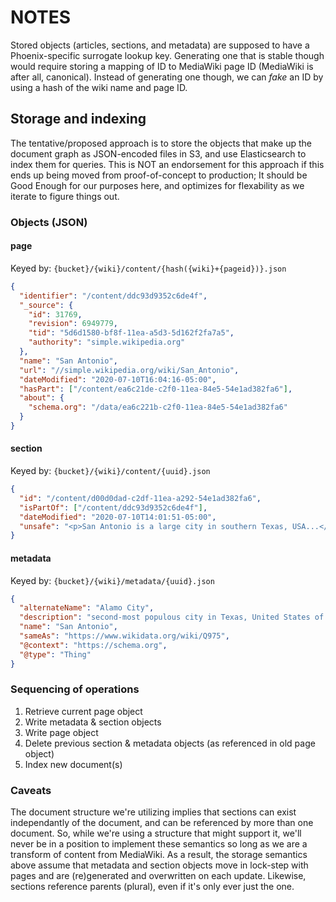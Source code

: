 # NOTES

Stored objects (articles, sections, and metadata) are supposed to have a Phoenix-specific surrogate
lookup key. Generating one that is stable though would require storing a mapping of ID to
MediaWiki page ID (MediaWiki is after all, canonical). Instead of generating one though, we can
_fake_ an ID by using a hash of the wiki name and page ID.

## Storage and indexing

The tentative/proposed approach is to store the objects that make up the document graph as
JSON-encoded files in S3, and use Elasticsearch to index them for queries. This is NOT an
endorsement for this approach if this ends up being moved from proof-of-concept to production; It
should be Good Enough for our purposes here, and optimizes for flexability as we iterate to figure
things out.

### Objects (JSON)

#### page

Keyed by: `{bucket}/{wiki}/content/{hash({wiki}+{pageid})}.json`

```json
{
  "identifier": "/content/ddc93d9352c6de4f",
  "_source": {
    "id": 31769,
    "revision": 6949779,
    "tid": "5d6d1580-bf8f-11ea-a5d3-5d162f2fa7a5",
    "authority": "simple.wikipedia.org"
  },
  "name": "San Antonio",
  "url": "//simple.wikipedia.org/wiki/San_Antonio",
  "dateModified": "2020-07-10T16:04:16-05:00",
  "hasPart": ["/content/ea6c21de-c2f0-11ea-84e5-54e1ad382fa6"],
  "about": {
    "schema.org": "/data/ea6c221b-c2f0-11ea-84e5-54e1ad382fa6"
  }
}
```

#### section

Keyed by: `{bucket}/{wiki}/content/{uuid}.json`

```json
{
  "id": "/content/d00d0dad-c2df-11ea-a292-54e1ad382fa6",
  "isPartOf": ["/content/ddc93d9352c6de4f"],
  "dateModified": "2020-07-10T14:01:51-05:00",
  "unsafe": "<p>San Antonio is a large city in southern Texas, USA...</p>"
}
```

#### metadata

Keyed by: `{bucket}/{wiki}/metadata/{uuid}.json`

```json
{
  "alternateName": "Alamo City",
  "description": "second-most populous city in Texas, United States of America",
  "name": "San Antonio",
  "sameAs": "https://www.wikidata.org/wiki/Q975",
  "@context": "https://schema.org",
  "@type": "Thing"
}
```

### Sequencing of operations

1. Retrieve current page object
1. Write metadata & section objects
1. Write page object
1. Delete previous section & metadata objects (as referenced in old page object)
1. Index new document(s)

### Caveats

The document structure we're utilizing implies that sections can exist independantly of the
document, and can be referenced by more than one document. So, while we're using a structure that
might support it, we'll never be in a position to implement these semantics so long as we are a
transform of content from MediaWiki. As a result, the storage semantics above assume that metadata
and section objects move in lock-step with pages and are (re)generated and overwritten on each
update. Likewise, sections reference parents (plural), even if it's only ever just the one.
